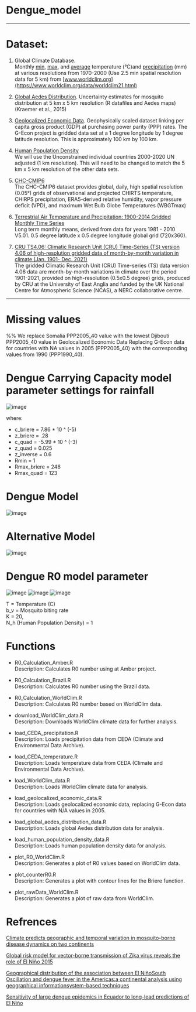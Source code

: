 # Dengue_model

--------------------------
# Dataset:

1. Global Climate Database.  
Monthly [min](https://biogeo.ucdavis.edu/data/worldclim/v2.1/base/wc2.1_2.5m_tmin.zip), [max](https://biogeo.ucdavis.edu/data/worldclim/v2.1/base/wc2.1_2.5m_tmax.zip), and [average](https://biogeo.ucdavis.edu/data/worldclim/v2.1/base/wc2.1_2.5m_tavg.zip) temperature (°C)and [precipitation](https://biogeo.ucdavis.edu/data/worldclim/v2.1/base/wc2.1_2.5m_prec.zip) (mm) at various resolutions from 1970-2000 (Use 2.5 min spatial resolution data for 5 km) from [www.worldclim.org](https://www.worldclim.org/data/worldclim21.html)

2. [Global Aedes Distribution](https://www.dropbox.com/sh/bpxcmzmmpiiav8u/AAAl3CBKnBYwXb0n1s1C4-K-a?dl=0). 
Uncertainty estimates for mosquito distribution at 5 km x 5 km resolution (R datafiles and Aedes maps)
(Kraemer et al., 2015)

3. [Geolocalized Economic Data](https://gecon.yale.edu/data-and-documentation-g-econ-project).
Geophysically scaled dataset linking per capita gross product (GDP) at purchasing power parity (PPP) rates. The G-Econ project is gridded data set at a 1 degree longitude by 1 degree latitude resolution. This is approximately 100 km by 100 km.  

4. [Human Population Density](https://hub.worldpop.org/project/categories?id=18)  
We will use the Unconstrained individual countries 2000-2020 UN adjusted (1 km resolution). This will need to be changed to match the 5 km x 5 km resolution of the other data sets.

5. [CHC-CMIP6](https://www.chc.ucsb.edu/data)  
The CHC-CMIP6 dataset provides global, daily, high spatial resolution (0.05°) grids of observational and projected CHIRTS temperature, CHIRPS precipitation, ERA5-derived relative humidity, vapor pressure deficit (VPD), and maximum Wet Bulb Globe Temperatures (WBGTmax)

6. [Terrestrial Air Temperature and Precipitation: 1900-2014 Gridded Monthly Time Series](https://psl.noaa.gov/data/gridded/data.UDel_AirT_Precip.html)  
    Long term monthly means, derived from data for years 1981 - 2010 V5.01. 0.5 degree latitude x 0.5 degree longitude global grid (720x360).

7. [CRU TS4.06: Climatic Research Unit (CRU) Time-Series (TS) version 4.06 of high-resolution gridded data of month-by-month variation in climate (Jan. 1901- Dec. 2021)](https://catalogue.ceda.ac.uk/uuid/e0b4e1e56c1c4460b796073a31366980)   
The gridded Climatic Research Unit (CRU) Time-series (TS) data version 4.06 data are month-by-month variations in climate over the period 1901-2021, provided on high-resolution (0.5x0.5 degree) grids, produced by CRU at the University of East Anglia and funded by the UK National Centre for Atmospheric Science (NCAS), a NERC collaborative centre.
--------------------------
# Missing values
%% We replace Somalia PPP2005_40 value with the lowest Djibouti PPP2005_40 value in Geolocalized Economic Data
Replacing G-Econ data for countries with NA values in 2005 (PPP2005_40) with the corresponding values from 1990 (PPP1990_40).   

# Dengue Carrying Capacity model parameter settings for rainfall
![image](https://github.com/30-na/Dengue_model/assets/78888004/9f2c9b86-0770-44f8-bb74-291c90b6d5af)

where:
* c_briere = 7.86 * 10 ^ (-5)  
* z_briere = .28  
* c_quad = -5.99 * 10 ^ (-3)  
* z_quad = 0.025  
* z_inverse = 0.6  
* Rmin = 1
* Rmax_briere = 246
* Rmax_quad = 123  

# Dengue Model
![image](https://github.com/30-na/Dengue_model/assets/78888004/76afa7f0-3190-469c-8e0f-9516fad1fdf1)

# Alternative Model

![image](https://github.com/30-na/Dengue_model/assets/78888004/23bb7f83-7530-4c0e-81b2-2d02befaaba7)

# Dengue R0 model parameter
![image](https://github.com/30-na/Dengue_model/assets/78888004/c1d223e7-9138-4969-868a-e584b3623409)
![image](https://github.com/30-na/Dengue_model/assets/78888004/0fc7e724-df81-4ea8-9e43-ecefc056c71d)
![image](https://github.com/30-na/Dengue_model/assets/78888004/c0f22535-b6c1-40e3-819a-5744f9f83f86)


T = Temperature (C)  
b_v = Mosquito biting rate  
K = 20,  
N_h (Human Population Density) = 1  

# Functions

* R0_Calculation_Amber.R  
Description: Calculates R0 number using at Amber project. 

* R0_Calculation_Brazil.R  
Description: Calculates R0 number using the Brazil data.

* R0_Calculation_WorldClim.R   
Description: Calculates R0 number based on WorldClim data.

* download_WorldClim_data.R  
Description: Downloads WorldClim climate data for further analysis.

* load_CEDA_precipitation.R  
Description: Loads precipitation data from CEDA (Climate and Environmental Data Archive).

* load_CEDA_temperature.R  
Description: Loads temperature data from CEDA (Climate and Environmental Data Archive).

* load_WorldClim_data.R  
Description: Loads WorldClim climate data for analysis.  

* load_geolocalized_economic_data.R  
Description: Loads geolocalized economic data, replacing G-Econ data for countries with N/A values in 2005.

* load_global_aedes_distribution_data.R  
Description: Loads global Aedes distribution data for analysis.

* load_human_population_density_data.R  
Description: Loads human population density data for analysis.

* plot_R0_WorldClim.R  
Description: Generates a plot of R0 values based on WorldClim data.

* plot_counterR0.R  
Description: Generates a plot with contour lines for the Briere function.

* plot_rawData_WorldClim.R  
Description: Generates a plot of raw data from WorldClim.


# Refrences
[Climate predicts geographic and temporal variation in mosquito-borne disease dynamics on two continents](https://www.nature.com/articles/s41467-021-21496-7)

[Global risk model for vector-borne transmission of Zika virus reveals the role of El Niño 2015](https://www.pnas.org/doi/10.1073/pnas.1614303114)

[Geographical distribution of the association between El NiñoSouth   Oscillation   and   dengue   fever   in   the   Americas:a   continental   analysis   using   geographical   informationsystem-based techniques](https://geospatialhealth.net/index.php/gh/article/view/12/12)

[Sensitivity of large dengue epidemics in Ecuador to long-lead predictions of El Niño
](https://www.sciencedirect.com/science/article/pii/S2405880718300347)

